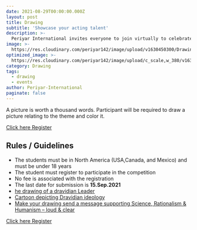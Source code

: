 ```yaml
---
date: 2021-08-29T00:00:00.000Z
layout: post
title: Drawing
subtitle: 'Showcase your acting talent'
description: >-
  Periyar International invites everyone to join virtually to celebrate Periyar's 143rd birthday.
image: >-
  https://res.cloudinary.com/periyar142/image/upload/v1630450300/Drawing_mudrde.jpg
optimized_image: >-
  https://res.cloudinary.com/periyar142/image/upload/c_scale,w_380/v1630450300/Drawing_mudrde.jpg
category: Drawing
tags:
  - drawing
  - events
author: Periyar-International
paginate: false
---
```


A picture is worth a thousand words. Participant will be required to draw a picture relating to the theme and color it.

<a  href="https://www.periyar143.info/register/">Click here Register</a>

## Rules / Guidelines

* The students must be in North America (USA,Canada, and Mexico) and must be under 18 years
* The student must register to participate in the competition
* No fee is associated with the registration
* The last date for submission is **15.Sep.2021**
* <ins>he drawing of a dravidian Leader</ins>
* <ins>Cartoon depicting Dravidian ideology</ins>
* <ins>Make your drawing send a message supporting Science, Rationalism & Humanism – loud & clear</ins>


<a  href="https://www.periyar143.info/register/">Click here Register</a>